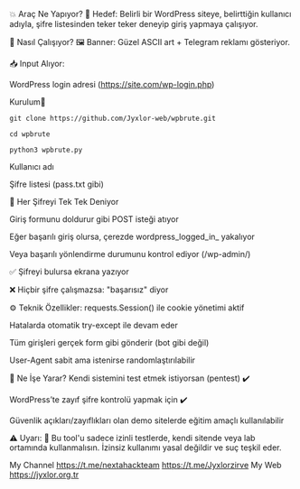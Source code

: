 💥 Araç Ne Yapıyor?
🎯 Hedef:
Belirli bir WordPress siteye, belirttiğin kullanıcı adıyla, şifre listesinden teker teker deneyip giriş yapmaya çalışıyor.

🔧 Nasıl Çalışıyor?
🖼️ Banner: Güzel ASCII art + Telegram reklamı gösteriyor.

📥 Input Alıyor:

WordPress login adresi (https://site.com/wp-login.php)

Kurulum🔴

```git clone https://github.com/Jyxlor-web/wpbrute.git```

```cd wpbrute```

```python3 wpbrute.py```


Kullanıcı adı

Şifre listesi (pass.txt gibi)

🔁 Her Şifreyi Tek Tek Deniyor

Giriş formunu doldurur gibi POST isteği atıyor

Eğer başarılı giriş olursa, çerezde wordpress_logged_in_ yakalıyor

Veya başarılı yönlendirme durumunu kontrol ediyor (/wp-admin/)

✅ Şifreyi bulursa ekrana yazıyor

❌ Hiçbir şifre çalışmazsa: "başarısız" diyor

⚙️ Teknik Özellikler:
requests.Session() ile cookie yönetimi aktif

Hatalarda otomatik try-except ile devam eder

Tüm girişleri gerçek form gibi gönderir (bot gibi değil)

User-Agent sabit ama istenirse randomlaştırılabilir

🧠 Ne İşe Yarar?
Kendi sistemini test etmek istiyorsan (pentest) ✔️

WordPress’te zayıf şifre kontrolü yapmak için ✔️

Güvenlik açıkları/zayıflıkları olan demo sitelerde eğitim amaçlı kullanılabilir

⚠️ Uyarı:
🔴 Bu tool'u sadece izinli testlerde, kendi sitende veya lab ortamında kullanmalısın.
İzinsiz kullanımı yasal değildir ve suç teşkil eder.

My Channel https://t.me/nextahackteam https://t.me/Jyxlorzirve
My Web https://jyxlor.org.tr
